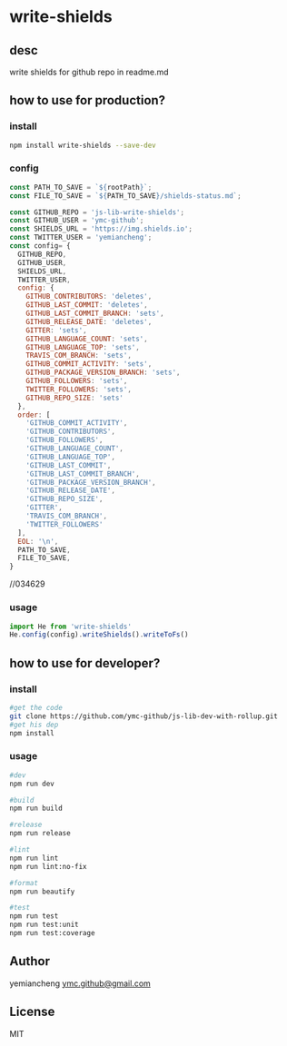 # write-shields

## desc

write shields for github repo in readme.md


## how to use for production?
### install

```sh
npm install write-shields --save-dev
```

### config

```js
const PATH_TO_SAVE = `${rootPath}`; 
const FILE_TO_SAVE = `${PATH_TO_SAVE}/shields-status.md`;

const GITHUB_REPO = 'js-lib-write-shields';
const GITHUB_USER = 'ymc-github';
const SHIELDS_URL = 'https://img.shields.io';
const TWITTER_USER = 'yemiancheng';
const config= {
  GITHUB_REPO,
  GITHUB_USER,
  SHIELDS_URL,
  TWITTER_USER,
  config: {
    GITHUB_CONTRIBUTORS: 'deletes',
    GITHUB_LAST_COMMIT: 'deletes',
    GITHUB_LAST_COMMIT_BRANCH: 'sets',
    GITHUB_RELEASE_DATE: 'deletes',
    GITTER: 'sets',
    GITHUB_LANGUAGE_COUNT: 'sets',
    GITHUB_LANGUAGE_TOP: 'sets',
    TRAVIS_COM_BRANCH: 'sets',
    GITHUB_COMMIT_ACTIVITY: 'sets',
    GITHUB_PACKAGE_VERSION_BRANCH: 'sets',
    GITHUB_FOLLOWERS: 'sets',
    TWITTER_FOLLOWERS: 'sets',
    GITHUB_REPO_SIZE: 'sets'
  },
  order: [
    'GITHUB_COMMIT_ACTIVITY',
    'GITHUB_CONTRIBUTORS',
    'GITHUB_FOLLOWERS',
    'GITHUB_LANGUAGE_COUNT',
    'GITHUB_LANGUAGE_TOP',
    'GITHUB_LAST_COMMIT',
    'GITHUB_LAST_COMMIT_BRANCH',
    'GITHUB_PACKAGE_VERSION_BRANCH',
    'GITHUB_RELEASE_DATE',
    'GITHUB_REPO_SIZE',
    'GITTER',
    'TRAVIS_COM_BRANCH',
    'TWITTER_FOLLOWERS'
  ],
  EOL: '\n',
  PATH_TO_SAVE,
  FILE_TO_SAVE,
}
```
//034629

### usage

```js
import He from 'write-shields'
He.config(config).writeShields().writeToFs()
```

## how to use for developer?

### install

```sh
#get the code
git clone https://github.com/ymc-github/js-lib-dev-with-rollup.git
#get his dep
npm install
```

### usage

```sh
#dev
npm run dev

#build
npm run build

#release
npm run release

#lint
npm run lint
npm run lint:no-fix

#format
npm run beautify

#test
npm run test
npm run test:unit
npm run test:coverage
```


## Author

yemiancheng <ymc.github@gmail.com>

## License

MIT
